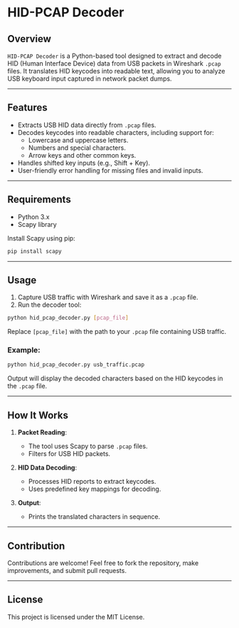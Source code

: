 # HID-PCAP Decoder

## Overview
`HID-PCAP Decoder` is a Python-based tool designed to extract and decode HID (Human Interface Device) data from USB packets in Wireshark `.pcap` files. It translates HID keycodes into readable text, allowing you to analyze USB keyboard input captured in network packet dumps.

---

## Features
- Extracts USB HID data directly from `.pcap` files.
- Decodes keycodes into readable characters, including support for:
  - Lowercase and uppercase letters.
  - Numbers and special characters.
  - Arrow keys and other common keys.
- Handles shifted key inputs (e.g., Shift + Key).
- User-friendly error handling for missing files and invalid inputs.

---

## Requirements
- Python 3.x
- Scapy library

Install Scapy using pip:
```bash
pip install scapy
```

---

## Usage
1. Capture USB traffic with Wireshark and save it as a `.pcap` file.
2. Run the decoder tool:

```bash
python hid_pcap_decoder.py [pcap_file]
```

Replace `[pcap_file]` with the path to your `.pcap` file containing USB traffic.

### Example:
```bash
python hid_pcap_decoder.py usb_traffic.pcap
```

Output will display the decoded characters based on the HID keycodes in the `.pcap` file.

---

## How It Works
1. **Packet Reading**:
   - The tool uses Scapy to parse `.pcap` files.
   - Filters for USB HID packets.

2. **HID Data Decoding**:
   - Processes HID reports to extract keycodes.
   - Uses predefined key mappings for decoding.

3. **Output**:
   - Prints the translated characters in sequence.

---

## Contribution
Contributions are welcome! Feel free to fork the repository, make improvements, and submit pull requests.

---

## License
This project is licensed under the MIT License.
